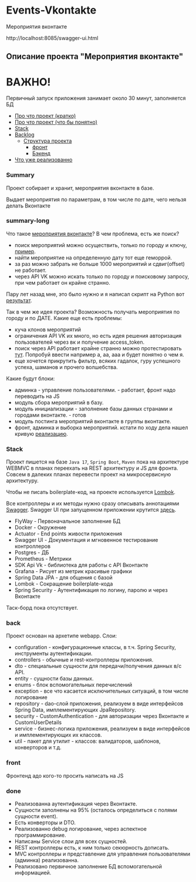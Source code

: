 # Events-Vkontakte

Мероприятия вконтакте

http://localhost:8085/swagger-ui.html

<h2>Описание проекта "Мероприятия вконтакте"</h2>
<h1>ВАЖНО!</h1>
Первичный запуск приложения занимает около 30 минут, заполняется БД 

- [Про что проект (кратко)](#summary)
- [Про что проект (что бы понятно)](#summary-long)
- [Stack](#stack)
- [Backlog](#backlog)
  - [Структура проекта](#project-structure)
    - [фронт](#front)
    - [Бэкенд](#back)
- [Что уже реализованно](#done)


### Summary

Проект собирает и хранит, мероприятия вконтакте в базе.

Выдает мероприятия по параметрам, в том числе по дате, чего нельзя делать Вконтакте


### summary-long

Что такое [мероприятия вконтакте](https://postium.ru/kak-sozdat-i-oformit-meropriyatie-vkontakte/)?
В чем проблема, есть же поиск?

* поиск мероприятий можно осуществить, только по городу и ключу, [пример](https://vk.com/groups?act=catalog&c%5Bcity%5D=1&c%5Bnot_safe%5D=1&c%5Bper_page%5D=40&c%5Bsection%5D=communities&c%5Bskip_catalog%5D=1&c%5Btype%5D=3).
* найти мероприятие на определенную дату тот еще геморрой.
* за раз можно забрать не больше 1000 мероприятий и сдвиг(offset) не работает.
* через API VK можно искать только по городу и поисковому запросу, при чем работает он крайне странно.

Пару лет назад мне, это было нужно и я написал скрипт на Python вот [результат](https://vk.com/all_event_vk_msk).

Так в чем же идея проекта? Возможность получать мероприятия по городу и по ДАТЕ. 
Какие еще есть проблемы:

* куча клонов мероприятий
* ограничения API VK их много, но есть идея решения авторизация пользователей через вк и получение access_token.
* поиск через API работает крайне странно можно протестировать [тут](https://dev.vk.com/ru/method/groups.search). 
Попробуй ввести например а, аа, ааа и будет понятно о чем я.
* еще хочется прикрутить фильтр, всяких гадалок, гуру успешного успеха, шаманов и прочего волшебства.

Какие будут блоки:

* админка - управление пользователями. - работает, фронт надо переводить на JS
* модуль сбора мероприятий в базу.
* модуль инициализации - заполнение базы данных странами и городами вконтакте. - готов
* модуль постинга мероприятий вконтакте в группы вконтакте.
* фронт, админка и выборка мероприятий.
 кстати по ходу дела нашел кривую [реализацию](https://vkevent.ru).

### Stack

Проект пишется на базе `Java 17`, `Spring Boot`, `Maven` пока на архитектуре WEBMVC в планах переехать на REST архитектуру и JS для фронта.
Совсем в далеких планах перевести проект на микросервисную архитектуру.

Чтобы не писать boilerplate-код, на проекте используется [Lombok](https://projectlombok.org/features/all).

Все контроллеры и их методы нужно сразу описывать аннотациями [Swagger](https://docs.swagger.io/swagger-core/v1.5.0/apidocs/allclasses-noframe.html).
Swagger UI при запущенном приложении крутится [здесь](http://localhost:8085/swagger-ui.html).

* FlyWay - Первоначальное заполнение БД
* Docker - Окружение
* Actuator - End points живости приложения
* Swagger UI - Документация и мгновенное тестирование контроллеров
* Postgres - ДБ
* Prometheus - Метрики
* SDK Api Vk - библиотека для работы с API Вконтакте
* Grafana - Рисует из метрик красивые графики
* Spring Data JPA - для общения с базой
* Lombok - Сокращение boilerplate-кода
* Spring Security - Аутентификация по логину, паролю и через Вконтакте

Таск-борд пока отсутствует.

### back

Проект основан на архетипе webapp.
Слои:

* configuration - конфигурационные классы, в т.ч. Spring Security, инструменты аутентификации.
* controllers - обычные и rest-контроллеры приложения.
* dto - специальные сущности для передачи/получения данных в/с API.
* entity - сущности базы данных.
* enums - блок вспомогательных перечислений
* exception - все что касается исключительных ситуаций, в том числе логирование
* repository - dao-слой приложения, реализуем в виде интерфейсов Spring Data, имплементирующих JpaRepository.
* security - CustomAuthentication - для авторизации через Вконтакте и CustomUserDetails
* service - бизнес-логика приложения, реализуем в виде интерфейсов и имплементирующих их классов.
* util - пакет для утилит - классов: валидаторов, шаблонов, конверторов и т.д.


### front
Фронтенд адо кого-то просить написать на JS

### done

* Реализованна аутентификация через Вконтакте.
* Сущности заполнены на 95% (осталось определиться с полями сущности event).
* Есть конверторы и DTO.
* Реализованно debug логирование, через аспектное программирование.
* Написаны Service слои для всех сущностей.
* REST контроллеры есть, к ним только секюрность дописать.
* MVC контроллеры и представление для управления пользователями (админка) реализованна.
* Реализовано первичное заполнение БД вспомогательной информацией.
